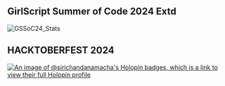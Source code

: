 

## GirlScript Summer of Code 2024 Extd
![GSSoC24_Stats](https://github.com/user-attachments/assets/e83dd7c7-b409-4da3-a4fd-41992e8fb636)

## HACKTOBERFEST 2024
[![An image of @sirichandanamacha's Holopin badges, which is a link to view their full Holopin profile](https://holopin.me/sirichandanamacha)](https://holopin.io/@sirichandanamacha)


